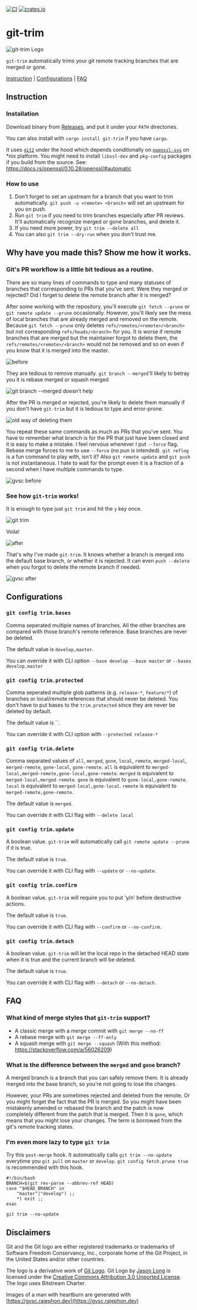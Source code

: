 [![CI](https://github.com/foriequal0/git-trim/workflows/CI/badge.svg?event=push)](https://github.com/foriequal0/git-trim/actions?query=workflow%3ACI) [![crates.io](https://img.shields.io/crates/v/git-trim.svg)](https://crates.io/crates/git-trim)

git-trim
========

![git-trim Logo](images/logo.png)

`git-trim` automatically trims your git remote tracking branches that are merged or gone.

[Instruction](#instruction) | [Configurations](#configurations) | [FAQ](#faq)

## Instruction

### Installation
Download binary from [Releases](https://github.com/foriequal0/git-trim/releases), and put it under your `PATH` directories.

You can also install with `cargo install git-trim` if you have `cargo`.

It uses [`git2`](https://crates.io/crates/git2) under the hood which depends conditionally on [`openssl-sys`](https://crates.io/crates/openssl) on *nix platform.
You might need to install `libssl-dev` and `pkg-config` packages if you build from the source. See: https://docs.rs/openssl/0.10.28/openssl/#automatic

### How to use
1. Don't forget to set an upstream for a branch that you want to trim automatically.
   `git push -u <remote> <branch>` will set an upstream for you on push.
1. Run `git trim` if you need to trim branches especially after PR reviews. It'll automatically recognize merged or gone branches, and delete it.
1. If you need more power, try `git trim --delete all`
1. You can also `git trim --dry-run` when you don't trust me.

## Why have you made this? Show me how it works.

### Git's PR workflow is a little bit tedious as a routine.
There are so many lines of commands to type and many statuses of branches that corresponding to PRs that you've sent.
Were they merged or rejected? Did I forget to delete the remote branch after it is merged?

After some working with the repository, you'll execute `git fetch --prune` or `git remote update --prune` occasionally. However, you'll likely see the mess of local branches that are already merged and removed on the remote. Because `git fetch --prune` only deletes `refs/remotes/<remote>/<branch>` but not corresponding `refs/heads/<branch>` for you. It is worse if remote branches that are merged but the maintainer forgot to delete them, the `refs/remotes/<remote>/<branch>` would not be removed and so on even if you know that it is merged into the master.

![before](images/0-before.png)

They are tedious to remove manually. `git branch --merged`'ll likely to betray you it is rebase merged or squash merged

![git branch --merged doesn't help](images/1-branch-merged.png)

After the PR is merged or rejected, you're likely to delete them manually if you don't have `git-trim` but it is tedious to type and error-prone.

![old way of deleting them](images/2-old-way.png)

You repeat these same commands as much as PRs that you've sent.
You have to remember what branch is for the PR that just have been closed and it is easy to make a mistake.
I feel nervous whenever I put `--force` flag. Rebase merge forces to me to use `--force` (no pun is intended).
`git reflog` is a fun command to play with, isn't it? Also `git remote update` and `git push` is not instantaneous.
I hate to wait for the prompt even it is a fraction of a second when I have multiple commands to type.

![gvsc before](images/gvsc-0.png)

### See how `git-trim` works!

It is enough to type just `git trim` and hit the `y` key once.

![git trim](images/3-git-trim-in-action.png)

Voila!

![after](images/4-after.png)

That's why I've made `git-trim`.
It knows whether a branch is merged into the default base branch, or whether it is rejected.
It can even `push --delete` when you forgot to delete the remote branch if needed.

![gvsc after](images/gvsc-1.png)

## Configurations

### `git config trim.bases`

Comma seperated multiple names of branches. All the other branches are compared with those branch's remote reference.
Base branches are never be deleted.

The default value is `develop,master`.

You can override it with CLI option `--base develop --base master` or `--bases develop,master`

### `git config trim.protected`

Comma seperated multiple glob patterns (e.g. `release-*`, `feature/*`) of branches or local/remote references that should never be deleted.
You don't have to put bases to the `trim.protected` since they are never be deleted by default.

The default value is ``.

You can override it with CLI option with `--protected release-*`

### `git config trim.delete`

Comma separated values of `all`, `merged`, `gone`, `local`, `remote`, `merged-local`, `merged-remote`, `gone-local`, `gone-remote`.
`all` is equivalent to `merged-local,merged-remote,gone-local,gone-remote`.
`merged` is equivalent to `merged-local,merged-remote`.
`gone` is equivalent to `gone-local,gone-remote`.
`local` is equivalent to `merged-local,gone-local`.
`remote` is equivalent to `merged-remote,gone-remote`.

The default value is `merged`.

You can override it with CLI flag with `--delete local`

### `git config trim.update`

A boolean value. `git-trim` will automatically call `git remote update --prune` if it is true.

The default value is `true`.

You can override it with CLI flag with `--update` or `--no-update`.

### `git config trim.confirm`

A boolean value. `git-trim` will require you to put 'y/n' before destructive actions.

The default value is `true`.

You can override it with CLI flag with `--confirm` or `--no-confirm`.

### `git config trim.detach`

A boolean value. `git-trim` will let the local repo in the detached HEAD state when it is true and the current branch will be deleted.

The default value is `true`.

You can override it with CLI flag with `--detach` or `--no-detach`.

## FAQ
### What kind of merge styles that `git-trim` support?

* A classic merge with a merge commit with `git merge --no-ff`
* A rebase merge with `git merge --ff-only`
* A squash merge with `git merge --squash` (With this method: https://stackoverflow.com/a/56026209)

### What is the difference between the `merged` and `gone` branch?

A merged branch is a branch that you can safely remove them.
It is already merged into the base branch, so you're not going to lose the changes.

However, your PRs are sometimes rejected and deleted from the remote.
Or you might forget the fact that the PR is merged.
So you might have been mistakenly amended or rebased the branch and the patch is now completely different from the patch that is merged.
Then it is `gone`, which means that you might lose your changes. The term is borrowed from the git's remote tracking states.

### I'm even more lazy to type `git trim`

Try this `post-merge` hook. It automatically calls `git trim --no-update` everytime you `git pull` on `master` or `develop`. `git config fetch.prune true` is recommended with this hook.
```shell
#!/bin/bash
BRANCH=$(git rev-parse --abbrev-ref HEAD)
case "$HEAD_BRANCH" in
    "master"|"develop") ;;
    *) exit ;;
esac

git trim --no-update
```

## Disclaimers
Git and the Git logo are either registered trademarks or trademarks of Software Freedom Conservancy, Inc., corporate home of the Git Project, in the United States and/or other countries.

The logo is a derivative work of [Git Logo](https://git-scm.com/downloads/logos). Git Logo by [Jason Long](https://twitter.com/jasonlong) is licensed under the [Creative Commons Attribution 3.0 Unported License](https://creativecommons.org/licenses/by/3.0/). The logo uses Bitstream Charter.

Images of a man with heartburn are generated with [https://gvsc.rajephon.dev](https://gvsc.rajephon.dev)
